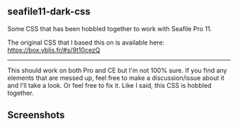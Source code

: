 ## seafile11-dark-css
Some CSS that has been hobbled together to work with Seafile Pro 11.

The original CSS that I based this on is available here: https://box.yblis.fr/#s/9t10cezQ

---

This should work on both Pro and CE but I'm not 100% sure. If you find any elements that are messed up, feel free to make a discussion/issue about it and I'll take a look. Or feel free to fix it. Like I said, this CSS is hobbled together.

## Screenshots

